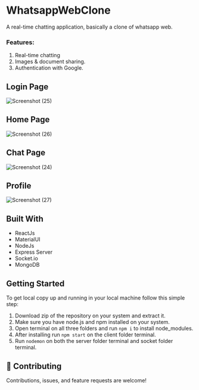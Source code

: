 # WhatsappWebClone


A real-time chatting application, basically a clone of whatsapp web.



### Features:

1. Real-time chatting
2. Images & document sharing.
3. Authentication with Google.








## Login Page

![Screenshot (25)](https://user-images.githubusercontent.com/93881028/210704262-c1406267-4769-4dda-888e-b864bef8f43f.png)



## Home Page

![Screenshot (26)](https://user-images.githubusercontent.com/93881028/210704284-59f0936b-3e51-4134-b221-883ff68c794b.png)


## Chat Page

![Screenshot (24)](https://user-images.githubusercontent.com/93881028/210703731-06be2fee-3edd-4859-ad92-df5640e8e5ea.png)

## Profile 
![Screenshot (27)](https://user-images.githubusercontent.com/93881028/210704868-152cfb93-e312-4172-89ed-ede89854ea43.png)



## Built With

- ReactJs
- MaterialUI
- NodeJs
- Express Server
- Socket.io
- MongoDB

## Getting Started

To get local copy up and running in your local machine follow this simple step:

1. Download zip of the repository on your system and extract it.
2. Make sure you have node.js and npm installed on your system.
3. Open terminal on all three folders and run `npm i` to install node_modules.
4. After installing run `npm start` on the client folder terminal.
5. Run `nodemon` on both the server folder terminal and socket folder terminal.

## :handshake: Contributing

Contributions, issues, and feature requests are welcome!

